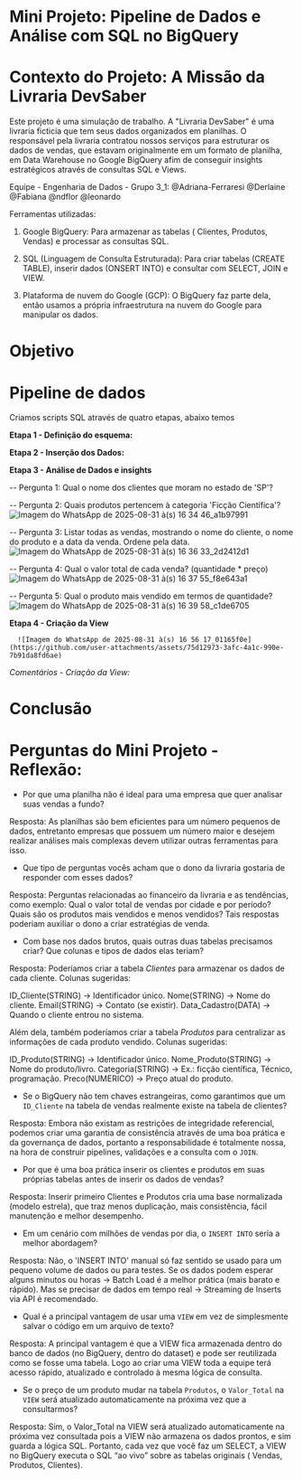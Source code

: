 # Mini Projeto: Pipeline de Dados e Análise com SQL no BigQuery

# Contexto do Projeto: A Missão da Livraria DevSaber
Este projeto é uma simulação de trabalho. A "Livraria DevSaber" é uma livraria ficticia que tem seus dados organizados em planilhas. O responsável pela livraria contratou nossos serviços para estruturar os dados de vendas, que estavam originalmente em um formato de planilha, em Data Warehouse no Google BigQuery afim de conseguir insights estratégicos através de consultas SQL e Views.

Equipe - Engenharia de Dados - Grupo 3_1: 
@Adriana-Ferraresi
@Derlaine
@Fabiana 
@ndflor
@leonardo


Ferramentas utilizadas:
1. Google BigQuery: Para armazenar as tabelas ( Clientes, Produtos, Vendas) e processar as consultas SQL.

2. SQL (Linguagem de Consulta Estruturada): Para criar tabelas (CREATE TABLE), inserir dados (ONSERT INTO) e consultar com SELECT, JOIN e VIEW.

3. Plataforma de nuvem do Google (GCP): O BigQuery faz parte dela, então usamos a própria infraestrutura na nuvem do Google para manipular os dados.


# Objetivo

# Pipeline de dados
Criamos scripts SQL através de quatro etapas, abaixo temos 

**Etapa 1 - Definição do esquema:**
   
**Etapa 2 - Inserção dos Dados:**

**Etapa 3 - Análise de Dados e insights**


   -- Pergunta 1: Qual o nome dos clientes que moram no estado de 'SP'?
   

   -- Pergunta 2: Quais produtos pertencem à categoria 'Ficção Científica'?
   ![Imagem do WhatsApp de 2025-08-31 à(s) 16 34 46_a1b97991](https://github.com/user-attachments/assets/1ecdad04-5344-48b9-acf5-121e273eccf0)


   -- Pergunta 3: Listar todas as vendas, mostrando o nome do cliente, o nome do produto e a data da venda. Ordene pela data.
   ![Imagem do WhatsApp de 2025-08-31 à(s) 16 36 33_2d2412d1](https://github.com/user-attachments/assets/5dfd8d96-66db-43f6-894b-bd0c172dea00)


   -- Pergunta 4: Qual o valor total de cada venda? (quantidade * preço)
   ![Imagem do WhatsApp de 2025-08-31 à(s) 16 37 55_f8e643a1](https://github.com/user-attachments/assets/f89c3c02-0d6a-40da-8782-dd18041e8322)


   -- Pergunta 5: Qual o produto mais vendido em termos de quantidade?
   ![Imagem do WhatsApp de 2025-08-31 à(s) 16 39 58_c1de6705](https://github.com/user-attachments/assets/e491e7a8-527b-4295-8623-50a30ad3c025)


**Etapa 4 - Criação da View**

      ![Imagem do WhatsApp de 2025-08-31 à(s) 16 56 17_01165f0e](https://github.com/user-attachments/assets/75d12973-3afc-4a1c-990e-7b91da8fd6ae)
   _Comentários - Criação da View:_



# Conclusão





   




# Perguntas do Mini Projeto - Reflexão:
- Por que uma planilha não é ideal para uma empresa que quer analisar suas vendas a fundo?

Resposta: As planilhas são bem eficientes para um número pequenos de dados, entretanto empresas que possuem um número maior e desejem realizar análises mais complexas devem utilizar outras ferramentas para isso.

  
- Que tipo de perguntas vocês acham que o dono da livraria gostaria de responder com esses dados?

Resposta: Perguntas relacionadas ao financeiro da livraria e as tendências, como exemplo: Qual o valor total de vendas por cidade e por período? Quais são os produtos mais vendidos e menos vendidos? Tais respostas poderiam auxiliar o dono a criar estratégias de venda.

   
- Com base nos dados brutos, quais outras duas tabelas precisamos criar? Que colunas e tipos de dados elas teriam?

Resposta: Poderíamos criar a tabela *Clientes* para armazenar os dados de cada cliente. Colunas sugeridas:

ID_Cliente(STRING) → Identificador único.
Nome(STRING) → Nome do cliente.
Email(STRING) → Contato (se existir).
Data_Cadastro(DATA) → Quando o cliente entrou no sistema.

Além dela, também poderíamos criar a tabela *Produtos* para centralizar as informações de cada produto vendido. Colunas sugeridas:

ID_Produto(STRING) → Identificador único.
Nome_Produto(STRING) → Nome do produto/livro.
Categoria(STRING) → Ex.: ficção científica, Técnico, programação.
Preco(NUMERICO) → Preço atual do produto.

- Se o BigQuery não tem chaves estrangeiras, como garantimos que um `ID_Cliente` na tabela de vendas realmente existe na tabela de clientes?

Resposta: Embora não existam as restrições de integridade referencial, podemos criar uma garantia de consistência através de uma boa prática e da governança de dados, portanto a responsabilidade é totalmente nossa, na hora de construir pipelines, validações e a consulta com o `JOIN`.


- Por que é uma boa prática inserir os clientes e produtos em suas próprias tabelas antes de inserir os dados de vendas?

Resposta: Inserir primeiro Clientes e Produtos cria uma base normalizada (modelo estrela), que traz menos duplicação, mais consistência, fácil manutenção e melhor desempenho.


- Em um cenário com milhões de vendas por dia, o `INSERT INTO` seria a melhor abordagem?

 Resposta: Não, o 'INSERT INTO' manual só faz sentido se usado para um pequeno volume de dados ou para testes. Se os dados podem esperar alguns minutos ou horas → Batch Load é a melhor prática (mais barato e rápido). Mas se precisar de dados em tempo real → Streaming de Inserts via API é recomendado.

- Qual é a principal vantagem de usar uma `VIEW` em vez de simplesmente salvar o código em um arquivo de texto?

Resposta: A principal vantagem é que a VIEW fica armazenada dentro do banco de dados (no BigQuery, dentro do dataset) e pode ser reutilizada como se fosse uma tabela. Logo ao criar uma VIEW toda a equipe terá acesso rápido, atualizado e controlado à mesma lógica de consulta.


- Se o preço de um produto mudar na tabela `Produtos`, o `Valor_Total` na `VIEW` será atualizado automaticamente na próxima vez que a consultarmos?

Resposta: Sim, o Valor_Total na VIEW será atualizado automaticamente na próxima vez consultada pois a VIEW não armazena os dados prontos, e sim guarda a lógica SQL. Portanto, cada vez que você faz um SELECT, a VIEW no BigQuery executa o SQL “ao vivo” sobre as tabelas originais ( Vendas, Produtos, Clientes).

